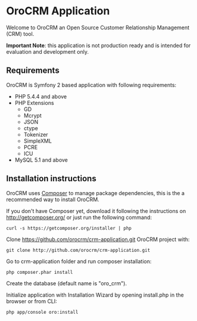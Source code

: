 # OroCRM Application

Welcome to OroCRM an Open Source Customer Relationship Management (CRM) tool.

**Important Note**: this application is not production ready and is intended for evaluation and development only.

## Requirements

OroCRM is Symfony 2 based application with following requirements:

* PHP 5.4.4 and above
* PHP Extensions
    * GD
    * Mcrypt
    * JSON
    * ctype
    * Tokenizer
    * SimpleXML
    * PCRE
    * ICU
* MySQL 5.1 and above

## Installation instructions

OroCRM uses [Composer][1] to manage package dependencies, this is the a recommended way to install OroCRM.

If you don't have Composer yet, download it following the instructions on http://getcomposer.org/
or just run the following command:

    curl -s https://getcomposer.org/installer | php

Clone https://github.com/orocrm/crm-application.git OroCRM project with:

    git clone http://github.com/orocrm/crm-application.git

Go to crm-application folder and run composer installation:

    php composer.phar install

Create the database (default name is "oro_crm").

Initialize application with Installation Wizard by opening install.php in the browser or from CLI:

    php app/console oro:install

[1]:  http://getcomposer.org/
